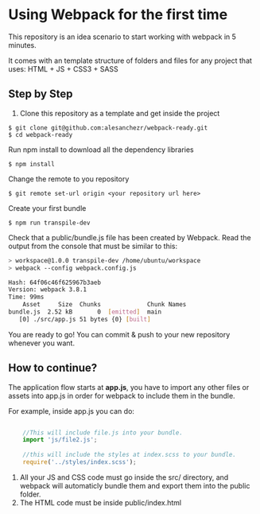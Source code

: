 # Using Webpack for the first time

This repository is an idea scenario to start working with webpack in 5 minutes.

It comes with an template structure of folders and files for any project that uses: HTML + JS + CSS3 + SASS

## Step by Step

1. Clone this repository as a template and get inside the project
```
$ git clone git@github.com:alesanchezr/webpack-ready.git
$ cd webpack-ready
```

Run npm install to download all the dependency libraries
```
$ npm install
```

Change the remote to you repository
```
$ git remote set-url origin <your repository url here>
```

Create your first bundle
```
$ npm run transpile-dev
```

Check that a public/bundle.js file has been created by Webpack. Read the output from the console that must be similar to this:

```sh
> workspace@1.0.0 transpile-dev /home/ubuntu/workspace
> webpack --config webpack.config.js

Hash: 64f06c46f625967b3aeb
Version: webpack 3.8.1
Time: 99ms
    Asset     Size  Chunks             Chunk Names
bundle.js  2.52 kB       0  [emitted]  main
   [0] ./src/app.js 51 bytes {0} [built]
```

You are ready to go! You can commit & push to your new repository whenever you want.

## How to continue?

The application flow starts at **app.js**, you have to import any other files or assets into app.js in order for webpack to include them in the bundle.

For example, inside app.js you can do:

```js

    //This will include file.js into your bundle.
    import 'js/file2.js';
    
    //this will include the styles at index.scss to your bundle.
    require('../styles/index.scss');

```

1. All your JS and CSS code must go inside the src/ directory, and webpack will automaticly bundle them and export them into the public folder.
2. The HTML code must be inside public/index.html